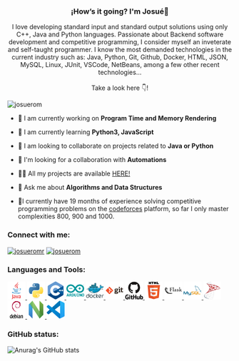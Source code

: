 <p align="center" width="270">
   <!-- <img align="center" width="270" src="https://github.com/josuerom/josuerom/blob/master/Perfil%20Circular.png" /> -->
   <h3 align="center">¡How’s it going? I'm Josué👨</h3>
</p>

<p align="center">I love developing standard input and standard output solutions using only C++, Java and Python languages. Passionate about Backend software development and competitive programming, I consider myself an inveterate and self-taught programmer. I know the most demanded technologies in the current industry such as: Java, Python, Git, Github, Docker, HTML, JSON, MySQL, Linux, JUnit, VSCode, NetBeans, among a few other recent technologies...
<br />
   <br />
   Take a look here 👇!
   <br />
</p>

<p align="left"> <img src="https://komarev.com/ghpvc/?username=josueromeroj&label=Profile%20views&color=0e75b6&style=flat" alt="josuerom" /> </p>

- 🔭 I am currently working on **Program Time and Memory Rendering**

- 🌱 I am currently learning **Python3, JavaScript**

- 👯 I am looking to collaborate on projects related to **Java or Python**

- 🤝 I'm looking for a collaboration with **Automations**

- 👨‍💻 All my projects are available [HERE!](https://github.com/josuerom?tab=repositories)

- 💬 Ask me about **Algorithms and Data Structures**

- 📄I currently have 19 months of experience solving competitive programming problems on the [codeforces](https://codeforces.com/profile/josuerom) platform, so far I only master complexities 800, 900 and 1000.

<h3 align="left">Connect with me:</h3>
<p align="left">
<a href="https://twitter.com/josueromr" target="blank"><img align="center" src="https://i0.wp.com/www.rafaelmourad.com/wp-content/uploads/2023/07/image-10.png?w=500&ssl=1" alt="josueromr" height="30" width="40" /></a>
<a href="https://www.linkedin.com/in/josueromram/" target="blank"><img align="center" src="https://raw.githubusercontent.com/rahuldkjain/github-profile-readme-generator/master/src/images/icons/Social/linked-in-alt.svg" alt="josuerom" height="30" width="40" /></a>

<h3 align="left">Languages and Tools:</h3>
<p align="left">
   <a href="https://www.oracle.com/co/java/" target="_blank"> <img src="https://raw.githubusercontent.com/devicons/devicon/master/icons/java/java-original-wordmark.svg" alt="java" width="40" height="40"/> </a>
   <a href="https://www.python.org" target="_blank"> <img src="https://raw.githubusercontent.com/devicons/devicon/master/icons/python/python-original.svg" alt="python3" width="40" height="40"/> </a>
   <a href="https://cplusplus.com/" target="_blank"> <img src="https://raw.githubusercontent.com/devicons/devicon/master/icons/cplusplus/cplusplus-original.svg" alt="c++" width="40" height="40"/> </a>
   <a href="https://www.arduino.cc/" target="_blank"> <img src="https://raw.githubusercontent.com/devicons/devicon/master/icons/arduino/arduino-original-wordmark.svg" alt="arduino" width="40" height="40"/> </a>
   <a href="https://www.docker.com/" target="_blank"> <img src="https://raw.githubusercontent.com/devicons/devicon/master/icons/docker/docker-original-wordmark.svg" alt="docker" width="40" height="40"/> </a>
   <a href="https://git-scm.com/" target="_blank"> <img src="https://raw.githubusercontent.com/devicons/devicon/master/icons/git/git-original-wordmark.svg" alt="git" width="40" height="40"/> </a>
   <a href="https://github.com/" target="_blank"> <img src="https://raw.githubusercontent.com/devicons/devicon/master/icons/github/github-original-wordmark.svg" alt="github" width="40" height="40"/> </a>
   <a href="https://www.w3.org/html/" target="_blank"> <img src="https://raw.githubusercontent.com/devicons/devicon/master/icons/html5/html5-original-wordmark.svg" alt="html5" width="40" height="40"/> </a>
   <a href="https://flask.palletsprojects.com/" target="_blank"> <img src="https://raw.githubusercontent.com/devicons/devicon/master/icons/flask/flask-original-wordmark.svg" alt="flask" width="40" height="40"/> </a>
   <a href="https://www.mysql.com/" target="_blank"> <img src="https://raw.githubusercontent.com/devicons/devicon/master/icons/mysql/mysql-original-wordmark.svg" alt="mysql" width="40" height="40"/> </a>
   <a href="https://www.microsoft.com/es-co/sql-server/sql-server-downloads" target="_blank"> <img src="https://raw.githubusercontent.com/devicons/devicon/master/icons/microsoftsqlserver/microsoftsqlserver-original.svg" alt="sqlserver" width="40" height="40"/> </a>
   <a href="https://www.debian.org/" target="_blank"> <img src="https://raw.githubusercontent.com/devicons/devicon/master/icons/debian/debian-original-wordmark.svg" alt="debian" width="40" height="40"/> </a>
   <a href="https://neovim.io/" target="_blank"> <img src="https://raw.githubusercontent.com/devicons/devicon/master/icons/neovim/neovim-original.svg" alt="neovim" width="40" height="40"/> </a>
   <a href="https://code.visualstudio.com/" target="_blank"> <img src="https://raw.githubusercontent.com/devicons/devicon/master/icons/vscode/vscode-original.svg" alt="vscode" width="40" height="40"/> </a>
</p>

### GitHub status:
![Anurag's GitHub stats](https://github-readme-stats.vercel.app/api?username=josuerom&show_icons=true&theme=radical)

